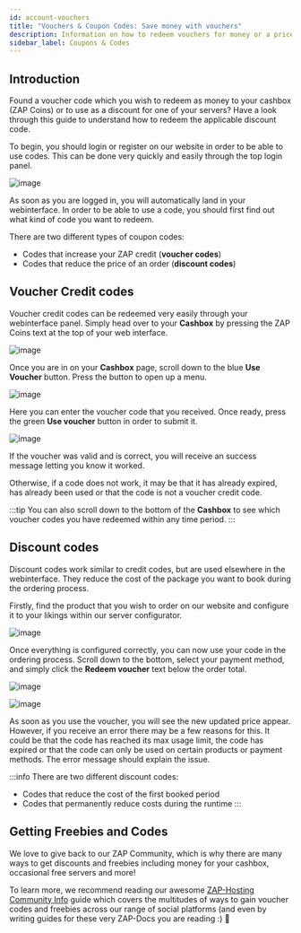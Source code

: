```yaml
---
id: account-vouchers
title: "Vouchers & Coupon Codes: Save money with vouchers"
description: Information on how to redeem vouchers for money or a price reduction for servers - ZAP-Hosting.com documentation
sidebar_label: Coupons & Codes
---
```


## Introduction
Found a voucher code which you wish to redeem as money to your cashbox (ZAP Coins) or to use as a discount for one of your servers? Have a look through this guide to understand how to redeem the applicable discount code.

To begin, you should login or register on our website in order to be able to use codes. This can be done very quickly and easily through the top login panel.

![image](https://github.com/zaphosting/docs/assets/42719082/f81bcb46-2129-47c9-ab98-90b746e01fd0)



As soon as you are logged in, you will automatically land in your webinterface. In order to be able to use a code, you should first find out what kind of code you want to redeem.

There are two different types of coupon codes:
- Codes that increase your ZAP credit (**voucher codes**)
- Codes that reduce the price of an order (**discount codes**)

## Voucher Credit codes
Voucher credit codes can be redeemed very easily through your webinterface panel. Simply head over to your **Cashbox** by pressing the ZAP Coins text at the top of your web interface.

![image](https://github.com/zaphosting/docs/assets/42719082/e436f9d9-ad85-482a-90fa-03fe6cd6836e)

Once you are in on your **Cashbox** page, scroll down to the blue **Use Voucher** button. Press the button to open up a menu. 

![image](https://github.com/zaphosting/docs/assets/42719082/cee125ff-06b1-460b-a4d9-8c71157c50c4)



Here you can enter the voucher code that you received. Once ready, press the green **Use voucher** button in order to submit it.

![image](https://github.com/zaphosting/docs/assets/42719082/0daa73de-00a6-4079-9e93-c12d9df8f222)




If the voucher was valid and is correct, you will receive an success message letting you know it worked.

Otherwise, if a code does not work, it may be that it has already expired, has already been used or that the code is not a voucher credit code.

:::tip
You can also scroll down to the bottom of the **Cashbox** to see which voucher codes you have redeemed within any time period.
:::



## Discount codes
Discount codes work similar to credit codes, but are used elsewhere in the webinterface. They reduce the cost of the package you want to book during the ordering process.

Firstly, find the product that you wish to order on our website and configure it to your likings within our server configurator.

![image](https://github.com/zaphosting/docs/assets/42719082/93fce0a9-1ff6-4878-9625-6581361324ef)



Once everything is configured correctly, you can now use your code in the ordering process. Scroll down to the bottom, select your payment method, and simply click the **Redeem voucher** text below the order total.

![image](https://github.com/zaphosting/docs/assets/42719082/8e27371d-a9db-4dae-bc52-6861fcbc5598)

![image](https://github.com/zaphosting/docs/assets/42719082/6502ef6a-16bf-4066-a25d-58d312caa0f1)



As soon as you use the voucher, you will see the new updated price appear. However, if you receive an error there may be a few reasons for this. It could be that the code has reached its max usage limit, the code has expired or that the code can only be used on certain products or payment methods. The error message should explain the issue.

:::info
There are two different discount codes: 
- Codes that reduce the cost of the first booked period
- Codes that permanently reduce costs during the runtime
:::

## Getting Freebies and Codes
We love to give back to our ZAP Community, which is why there are many ways to get discounts and freebies including money for your cashbox, occasional free servers and more!

To learn more, we recommend reading our awesome [ZAP-Hosting Community Info](community-info.md) guide which covers the multitudes of ways to gain voucher codes and freebies across our range of social platforms (and even by writing guides for these very ZAP-Docs you are reading :) 💚
